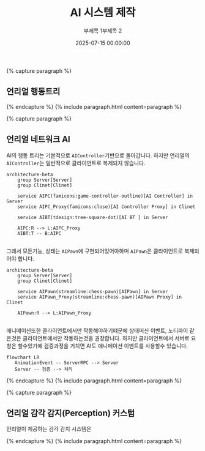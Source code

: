﻿---
title: "AI 시스템 제작"
date: 2025-07-15 00:00:00
layout: post
subtitle: 
 - "부제목 1"
 - "부제목 2"
description: "AI 크리처 시스템 제작에 대해 이야기 합니다."
order: 9800
AutoContents: false
mermaid: true
---

{% capture paragraph %}
## **언리얼 행동트리**


{% endcapture %}
{% include paragraph.html content=paragraph %}

{% capture paragraph %}
## **언리얼 네트워크 AI**
AI의 행동 트리는 기본적으로 `AIController`기반으로 돌아갑니다.
하지만 언리얼의 `AIController`는 일반적으로 클라이언트로 복제되지 않습니다.

``` mermaid
architecture-beta
    group Server[Server]
    group Clinet[Clinet]
    
    service AIPC(famicons:game-controller-outline)[AI Controller] in Server
    service AIPC_Proxy(famicons:close)[AI Controller Proxy] in Clinet

    service AIBT(tdesign:tree-square-dot)[AI BT ] in Server
    
    AIPC:R --> L:AIPC_Proxy
    AIBT:T -- B:AIPC
    
```

그래서 모든기능, 상태는 `AIPawn`에 구현되어있어야하며
`AIPawn`은 클라이언트로 복제되어야 합니다.

``` mermaid
architecture-beta
    group Server[Server]
    group Clinet[Clinet]
    
    service AIPawn(streamline:chess-pawn)[AIPawn] in Server
    service AIPawn_Proxy(streamline:chess-pawn)[AIPawn Proxy] in Clinet
    
    AIPawn:R --> L:AIPawn_Proxy
    
```

애니메이션또한 클라이언트에서만 작동해야하기떄문에
상태머신 이벤트, 노티파이 같은것은 클라이언트에서만 작동하는것을 권장합니다.
하지만 클라이언트에서 서버로 요청은 할수있기에 검증과정을 거치면 AI도 애니메이션 이벤트를 사용할수 있습니다.

``` mermaid
flowchart LR
   AnimationEvent -- ServerRPC --> Server
   Server -- 검증 --> 처리
```

{% endcapture %}
{% include paragraph.html content=paragraph %}


{% capture paragraph %}
## **언리얼 감각 감지(Perception) 커스텀**
언리얼이 제공하는 감각 감지 시스템은 



{% endcapture %}
{% include paragraph.html content=paragraph %}




